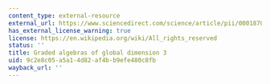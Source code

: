 ```yaml
---
content_type: external-resource
external_url: https://www.sciencedirect.com/science/article/pii/000187088790034X
has_external_license_warning: true
license: https://en.wikipedia.org/wiki/All_rights_reserved
status: ''
title: Graded algebras of global dimension 3
uid: 9c2e8c05-a5a1-4d82-af4b-b9efe480c8fb
wayback_url: ''
---
```

